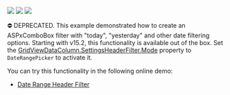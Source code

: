<!-- default badges list -->
![](https://img.shields.io/endpoint?url=https://codecentral.devexpress.com/api/v1/VersionRange/134059565/15.2.4%2B)
[![](https://img.shields.io/badge/Open_in_DevExpress_Support_Center-FF7200?style=flat-square&logo=DevExpress&logoColor=white)](https://supportcenter.devexpress.com/ticket/details/E1950)
[![](https://img.shields.io/badge/📖_How_to_use_DevExpress_Examples-e9f6fc?style=flat-square)](https://docs.devexpress.com/GeneralInformation/403183)
<!-- default badges end -->
⛔ DEPRECATED. This example demonstrated how to create an ASPxComboBox filter with "today", "yesterday" and other date filtering options. Starting with v15.2, this functionality is available out of the box. Set the <a href="https://docs.devexpress.com/AspNet/DevExpress.Web.GridDataColumnHeaderFilterSettings.Mode">GridViewDataColumn.SettingsHeaderFilter.Mode</a> property to `DateRangePicker` to activate it.

You can try this functionality in the following online demo:

- <a href="http://demos.devexpress.com/ASPxGridViewDemos/Filtering/DateRangeHeaderFilter.aspx">Date Range Header Filter</a>
